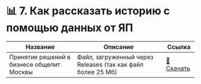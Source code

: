 # 📊 7. Как рассказать историю с помощью данных от ЯП

| Название                | Описание                      | Ссылка |
|---------------------|--------------------------------|------|
| Принятие решений в бизнесе общепит Москвы | Файл, загруженный через Releases (так как файл более 25 Мб) | [🔗 Скачать](https://github.com/Akim-norfeg/Portfolio/releases/download/v1.0/Decision-making.in.business.ipynb) |
